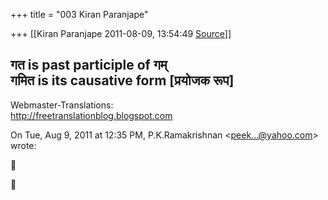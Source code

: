 +++
title = "003 Kiran Paranjape"

+++
[[Kiran Paranjape	2011-08-09, 13:54:49 [Source](https://groups.google.com/g/samskrita/c/r3GaNeQWiew)]]



गत is past participle of गम्  
गमित is its causative form \[प्रयोजक रूप\]  
--------------------------------------  
Webmaster-Translations:  
<http://freetranslationblog.blogspot.com>  
  
  

On Tue, Aug 9, 2011 at 12:35 PM, P.K.Ramakrishnan \<[peek...@yahoo.com]()\> wrote:  





